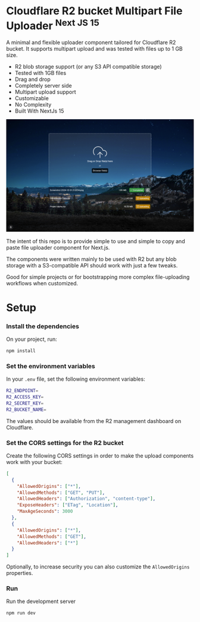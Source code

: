 # Cloudflare R2 bucket Multipart File Uploader <sup>Next JS 15</sup>


A minimal and flexible uploader component tailored for Cloudflare R2 bucket. It supports multipart upload and was tested with files up to 1 GB size.

- R2 blob storage support (or any S3 API compatible storage)
- Tested with 1GB files
- Drag and drop
- Completely server side
- Multipart upload support
- Customizable
- No Complexity
- Built With NextJs 15

![Demo](public/Demo.png)

The intent of this repo is to provide simple to use and simple to copy and paste file uploader component for Next.js.

The components were written mainly to be used with R2 but any blob storage with a S3-compatible API should work with just a few tweaks.

Good for simple projects or for bootstrapping more complex file-uploading workflows when customized.

# Setup

### Install the dependencies

On your project, run:

```bash
npm install
```

### Set the environment variables

In your `.env` file, set the following environment variables:

```bash
R2_ENDPOINT=
R2_ACCESS_KEY=
R2_SECRET_KEY=
R2_BUCKET_NAME=
```

The values should be available from the R2 management dashboard on Cloudflare.

### Set the CORS settings for the R2 bucket

Create the following CORS settings in order to make the upload components work with your bucket:

```json
[
  {
    "AllowedOrigins": ["*"],
    "AllowedMethods": ["GET", "PUT"],
    "AllowedHeaders": ["Authorization", "content-type"],
    "ExposeHeaders": ["ETag", "Location"],
    "MaxAgeSeconds": 3000
  },
  {
    "AllowedOrigins": ["*"],
    "AllowedMethods": ["GET"],
    "AllowedHeaders": ["*"]
  }
]
```

Optionally, to increase security you can also customize the `AllowedOrigins` properties.

### Run

Run the development server

```bash
npm run dev
```
